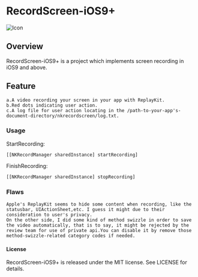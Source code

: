 # RecordScreen-iOS9+

![Icon](https://raw.githubusercontent.com/kangwang1988/RecordScreen-iOS9-/master/recordscreen.gif)

## Overview

RecordScreen-iOS9+ is a project which implements screen recording in iOS9 and above.
## Feature
	a.A video recording your screen in your app with ReplayKit.
	b.Red dots indicating user action.
	c.A log file for user action locating in the /path-to-your-app's-document-directory/nkrecordscreen/log.txt.

### Usage
StartRecording:

	[[NKRecordManager sharedInstance] startRecording]
	
FinishRecording:

	[[NKRecordManager sharedInstance] stopRecording]
### Flaws
	
	Apple's ReplayKit seems to hide some content when recording, like the statusbar, UIActionSheet,etc. I guess it might due to their consideration to user's privacy.
	On the other side, I did some kind of method swizzle in order to save the video automatically, that is to say, it might be rejected by the review team for use of private api.You can disable it by remove those method-swizzle-related category codes if needed.	
#### License
RecordScreen-iOS9+ is released under the MIT license. See LICENSE for details.
